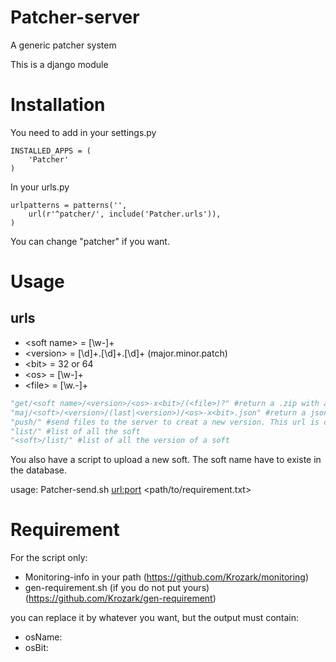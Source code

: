 Patcher-server
==============

A generic patcher system

This is a django module


Installation
============

You need to add in your settings.py

    INSTALLED_APPS = (
        'Patcher'
    )

In your urls.py

    urlpatterns = patterns('',
        url(r'^patcher/', include('Patcher.urls')),
    )

You can change "patcher" if you want.



Usage
=====


urls
----


* \<soft name\> = [\w-]+
* \<version\>   = [\d]+.[\d]+.[\d]+  (major.minor.patch)
* \<bit\>   = 32 or 64
* \<os\>    = [\w-]+
* \<file\>  = [\w.-]+

```Python
"get/<soft name>/<version>/<os>-x<bit>/(<file>)?" #return a .zip with all the file for this version (if file is not empty, anly this file is send)
"maj/<soft>/<version>/(last|<version>)/<os>-x<bit>.json" #return a json with all maj to mak to go to the specified version
"push/" #send files to the server to creat a new version. This url is only uses with Patcher-send script. It use post params
"list/" #list of all the soft
"<soft>/list/" #list of all the version of a soft
```


You also have a script to upload a new soft.
The soft name have to existe in the database.

usage:
    Patcher-send.sh <exe> <url:port> <path/to/requirement.txt>


Requirement
===========

For the script only:

* Monitoring-info in your path (https://github.com/Krozark/monitoring)
* gen-requirement.sh (if you do not put yours) (https://github.com/Krozark/gen-requirement)

you can replace it by whatever you want, but the output must contain:

* osName: <value>
* osBit: <value>


